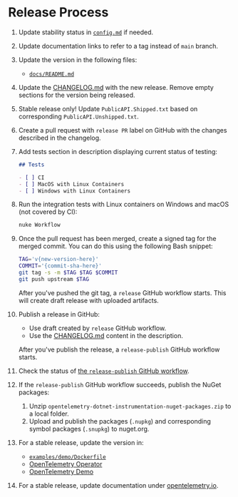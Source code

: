 # Release Process

1. Update stability status in [`config.md`](config.md) if needed.

1. Update documentation links to refer to a tag instead of `main` branch.

1. Update the version in the following files:

   - [`docs/README.md`](./README.md)

1. Update the [CHANGELOG.md](../CHANGELOG.md) with the new release.
   Remove empty sections for the version being released.

1. Stable release only! Update `PublicAPI.Shipped.txt` based on corresponding `PublicAPI.Unshipped.txt`.

1. Create a pull request with `release PR` label on GitHub
   with the changes described in the changelog.
1. Add tests section in description displaying current status of testing:

     ```markdown
    ## Tests

    - [ ] CI
    - [ ] MacOS with Linux Containers
    - [ ] Windows with Linux Containers
     ```

1. Run the integration tests with Linux containers on Windows and macOS
   (not covered by CI):

   ```bash
   nuke Workflow
   ```

1. Once the pull request has been merged, create a signed tag for the merged commit.
   You can do this using the following Bash snippet:

   ```bash
   TAG='v{new-version-here}'
   COMMIT='{commit-sha-here}'
   git tag -s -m $TAG $TAG $COMMIT
   git push upstream $TAG
   ```

   After you've pushed the git tag, a `release` GitHub workflow starts.
   This will create draft release with uploaded artifacts.

1. Publish a release in GitHub:

   - Use draft created by `release` GitHub workflow.
   - Use the [CHANGELOG.md](../CHANGELOG.md) content in the description.

   After you've publish the release, a `release-publish` GitHub workflow starts.

1. Check the status of [the `release-publish` GitHub workflow](https://github.com/open-telemetry/opentelemetry-dotnet-instrumentation/actions/workflows/release-publish.yml).

1. If the `release-publish` GitHub workflow succeeds, publish the NuGet packages:
    1. Unzip `opentelemetry-dotnet-instrumentation-nuget-packages.zip` to a local
    folder.
    1. Upload and publish the packages (`.nupkg`)
       and corresponding symbol packages (`.snupkg`) to nuget.org.

1. For a stable release, update the version in:

   - [`examples/demo/Dockerfile`](../examples/demo/Dockerfile)
   - [OpenTelemetry Operator](https://github.com/open-telemetry/opentelemetry-operator/blob/main/autoinstrumentation/dotnet/version.txt)
   - [OpenTelemetry Demo](https://github.com/open-telemetry/opentelemetry-demo/blob/main/src/accounting/Accounting.csproj#L20)

1. For a stable release, update documentation under [opentelemetry.io](https://github.com/open-telemetry/opentelemetry.io/tree/main/content/en/docs/zero-code/dotnet).

